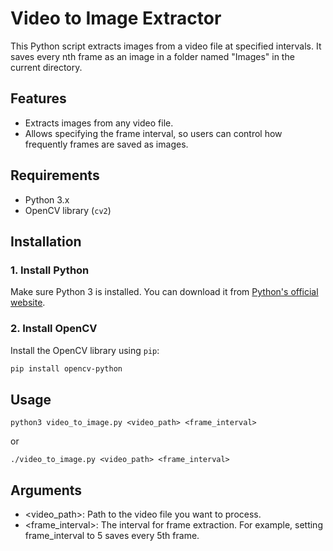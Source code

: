 # Video to Image Extractor

This Python script extracts images from a video file at specified intervals. It saves every nth frame as an image in a folder named "Images" in the current directory.

## Features

- Extracts images from any video file.
- Allows specifying the frame interval, so users can control how frequently frames are saved as images.

## Requirements

- Python 3.x
- OpenCV library (`cv2`)

## Installation

### 1. Install Python

Make sure Python 3 is installed. You can download it from [Python's official website](https://www.python.org/downloads/).

### 2. Install OpenCV

Install the OpenCV library using `pip`:

```bash
pip install opencv-python
```

## Usage

```
python3 video_to_image.py <video_path> <frame_interval>
```
or 
```
./video_to_image.py <video_path> <frame_interval>
```

## Arguments 

- <video_path>: Path to the video file you want to process.
- <frame_interval>: The interval for frame extraction. For example, setting frame_interval to 5 saves every 5th frame.

